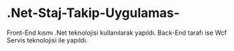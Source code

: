 # .Net-Staj-Takip-Uygulamas-
Front-End kısmı .Net teknolojisi kullanılarak yapıldı. Back-End tarafı ise Wcf Servis teknolojisi ile yapıldı.
